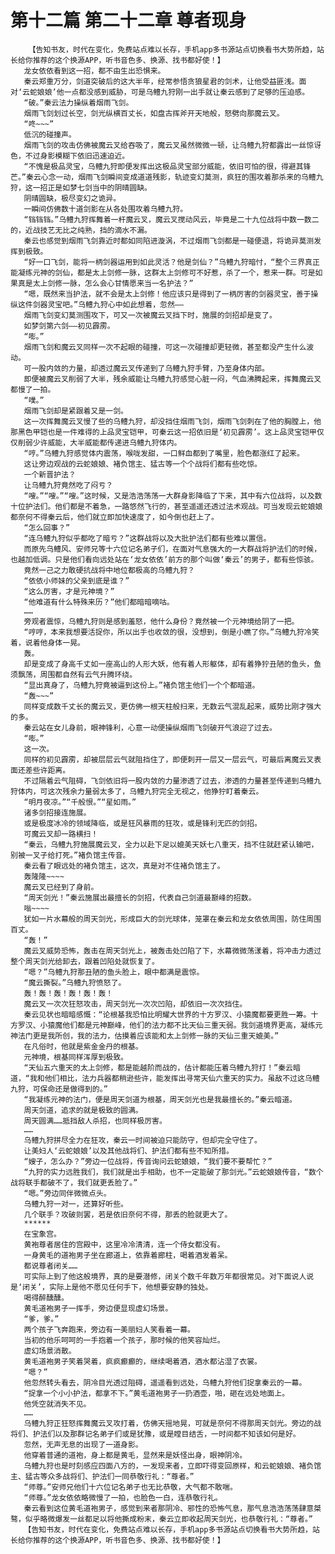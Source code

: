 # 第十二篇 第二十二章 尊者现身
        【告知书友，时代在变化，免费站点难以长存，手机app多书源站点切换看书大势所趋，站长给你推荐的这个换源APP，听书音色多、换源、找书都好使！】
       龙女依依看到这一招，都不由生出恐惧来。
       秦云郑重万分，剑道突破后的这大半年，经常参悟贪狼星君的剑术，让他受益匪浅。面对‘云蛇娘娘’他一点都没感到威胁，可是乌鳢九狩刚一出手就让秦云感到了足够的压迫感。
       “破。”秦云法力操纵着烟雨飞剑。
       烟雨飞剑划过长空，剑光纵横百丈长，如盘古挥斧开天地般，怒劈向那魔云叉。
       “咚~~~”
       低沉的碰撞声。
       烟雨飞剑的攻击仿佛被魔云叉给吞吸了，魔云叉虽然微微一顿，让乌鳢九狩都露出一丝惊讶色，不过身影模糊下依旧迅速迫近。
       “不愧是极品灵宝，乌鳢九狩即便发挥出这极品灵宝部分威能，依旧可怕的很，得避其锋芒。”秦云心念一动，烟雨飞剑瞬间变成道道残影，轨迹变幻莫测，疯狂的围攻着那杀来的乌鳢九狩，这一招正是如梦七剑当中的阴晴圆缺。
       阴晴圆缺，极尽变幻之诡异。
       一瞬间仿佛数十道剑影在从各处围攻着乌鳢九狩。
       “铛铛铛。”乌鳢九狩挥舞着一杆魔云叉，魔云叉搅动风云，毕竟是二十九位战将中数一数二的，近战技艺无比之纯熟，挡的滴水不漏。
       秦云也感觉到烟雨飞剑靠近时都如同陷进漩涡，不过烟雨飞剑都是一碰便退，将诡异莫测发挥到极致。
       “好一口飞剑，能将一柄剑器运用到如此灵活？他是剑仙？”乌鳢九狩暗忖，“整个三界真正能凝练元神的剑仙，都是太上剑修一脉，这群太上剑修可不好惹，杀了一个，惹来一群。可是如果真是太上剑修一脉，怎么会心甘情愿来当一名护法？”
       “嗯，既然来当护法，就不会是太上剑修！他应该只是得到了一柄厉害的剑器灵宝，善于操纵这件剑器灵宝吧。”乌鳢九狩心中如此想着，忽然——
       烟雨飞剑变幻莫测围攻下，可又一次被魔云叉挡下时，施展的剑招却是变了。
       如梦剑第六剑——初见霹雳。
       “嘭。”
       烟雨飞剑和魔云叉同样一次不起眼的碰撞，可这一次碰撞却更轻微，甚至都没产生什么波动。
       可一股内敛的力量，却透过魔云叉传递到了乌鳢九狩手臂，乃至身体内部。
       即便被魔云叉削弱了大半，残余威能让乌鳢九狩感觉心脏一闷，气血沸腾起来，挥舞魔云叉都慢了一拍。
       “噗。”
       烟雨飞剑却是紧跟着又是一剑。
       这一次挥舞魔云叉慢了些的乌鳢九狩，却没挡住烟雨飞剑，烟雨飞剑刺在了他的胸膛上，他那黑色甲铠也是一件难得的上品灵宝铠甲，可秦云这一招依旧是‘初见霹雳’。这上品灵宝铠甲仅仅削弱少许威能，大半威能都传递进乌鳢九狩体内。
       “哼。”乌鳢九狩感觉体内震荡，喉咙发甜，一口鲜血都到了嘴里，脸色都涨红了起来。
       这让旁边观战的云蛇娘娘、褚负馆主、猛古等一个个战将们都有些吃惊。
       一个新晋护法？
       让乌鳢九狩竟然吃了闷亏？
       “嗖。”“嗖。”“嗖。”这时候，又是浩浩荡荡一大群身影降临了下来，其中有六位战将，以及数十位护法们。他们都是不着急，一路悠然飞行的，甚至遥遥还透过法术观战。可当发现云蛇娘娘都奈何不得秦云后，他们就立即加快速度了，如今倒也赶上了。
       “怎么回事？”
       “连乌鳢九狩似乎都吃了暗亏？”这群战将以及大批护法们都有些难以置信。
       而原先乌鳢风、安师兄等十六位记名弟子们，在面对气息强大的一大群战将护法们的时候，也越加低调。只是他们看向远处站在‘龙女依依’前方的那个叫做‘秦云’的男子，都有些惊骇。
       竟然一己之力敢硬抗战将中地位都极高的乌鳢九狩？
       “依依小师妹的父亲到底是谁？”
       “这么厉害，才是元神境？”
       “他难道有什么特殊来历？”他们都暗暗嘀咕。
       ……
       旁观者震惊，乌鳢九狩则是感到羞怒，他什么身份？竟然被一个元神境给阴了一把。
       “哼哼，本来我想要活捉你，所以出手也收敛的很，没想到，倒是小瞧了你。”乌鳢九狩冷笑着，说着他身体一晃。
       轰。
       却是变成了身高千丈如一座高山的人形大妖，他有着人形躯体，却有着狰狞丑陋的鱼头，鱼须飘荡，周围都自然有云气升腾环绕。
       “显出真身了，乌鳢九狩竟被逼到这份上。”褚负馆主他们一个个都暗道。
       “轰~~~”
       同样变成数千丈长的魔云叉，更仿佛一根天柱般扫来，无数云气混乱起来，威势比刚才强大的多。
       秦云站在女儿身前，眼神锋利，心意一动便操纵烟雨飞剑破开气浪迎了过去。
       “嘭。”
       这一次。
       同样的初见霹雳，却被层层云气就阻挡住了，即便刺开一层又一层云气，可最后离魔云叉表面还差些许距离。
       不过隔着云气阻碍，飞剑依旧将一股内敛的力量渗透了过去，渗透的力量甚至传递到乌鳢九狩体内，可这次残余力量弱太多了，乌鳢九狩完全无视之，他狰狞盯着秦云。
       “明月夜凉。”“千般恨。”“星如雨。”
       诸多剑招接连施展。
       或是极度冰冷的领域降临，或是狂风暴雨的狂攻，或是锋利无匹的剑招。
       可魔云叉却一路横扫！
       “秦云，乌鳢九狩施展魔云叉，全力以赴下足以媲美天妖七八重天，挡不住就赶紧认输吧，别被一叉子给打死。”褚负馆主传音。
       秦云看了眼远处的褚负馆主，这次，真是对不住褚负馆主了。
       轰隆隆~~~~
       魔云叉已经到了身前。
       “周天剑光！”秦云施展出最擅长的剑招，代表自己剑道最巅峰的招数。
       嗡~~~~
       犹如一片水幕般的周天剑光，形成巨大的剑光球体，笼罩在秦云和龙女依依周围，防住周围百丈。
       “轰！”
       魔云叉威势恐怖，轰击在周天剑光上，被轰击处凹陷了下，水幕微微荡漾着，将冲击力透过整个周天剑光给卸去，跟着凹陷处就恢复了。
       “嗯？”乌鳢九狩那丑陋的鱼头脸上，眼中都满是震惊。
       “魔云撕裂。”乌鳢九狩愤怒了。
       轰！轰！轰！轰！轰！轰！
       魔云叉一次次狂怒攻击，周天剑光一次次凹陷，却依旧一次次挡住。
       秦云见状也暗暗感慨：“论根基我恐怕比明耀大世界的十方罗汉、小猿魔都要更胜一筹。十方罗汉、小猿魔他们都是元神巅峰，他们的法力都不比天仙三重天弱。我剑道境界更高，凝练元神法门更是我所创，我的法力，估摸着应该能和太上剑修一脉的天仙三重天媲美。”
       在凡俗时，他就是紫金金丹的根基。
       元神境，根基同样浑厚到极致。
       “天仙五六重天的太上剑修，都是能越阶而战的，估计都能压着乌鳢九狩打！”秦云暗道，“我和他们相比，法力兵器都稍逊些许，能发挥出寻常天仙六重天的实力。虽敌不过这乌鳢九狩，可保命还是做得到的。”
       “我凝练元神的法门，便是周天剑道为根基，周天剑光也是我最擅长的。”秦云暗道。
       周天剑道，追求的就是极致的圆满。
       周天圆满……抵挡敌人杀招，也同样极厉害。
       ……
       乌鳢九狩拼尽全力在狂攻，秦云一时间被迫只能防守，但却完全守住了。
       让美妇人‘云蛇娘娘’以及其他战将们、护法们都有些不知所措。
       “嫂子，怎么办？”旁边一位战将，传音询问云蛇娘娘，“我们要不要帮忙？”
       “九狩的实力远胜我们，我们就是出手相助，也不一定能破了那剑光。”云蛇娘娘传音，“数个战将联手都破不了，我们就更丢脸了。”
       “嗯。”旁边同伴微微点头。
       乌鳢九狩一对一，还算好听些。
       几个联手？攻破则罢，若是依旧奈何不得，那丢的脸就更大了。
       ******
       在宝象宫。
       黄袍尊者居住的宫殿中，这里冷冷清清，连一个侍女都没有。
       一身黄毛的道袍男子坐在廊道上，依靠着廊柱，喝着酒发着呆。
       都说尊者闭关……
       可实际上到了他这般境界，真的是要潜修，闭关个数千年数万年都很常见。对下面说人说是‘闭关’，实际上是他不愿见任何手下，他想要安静的独处。
       喝得醉醺醺。
       黄毛道袍男子一挥手，旁边便显现虚幻场景。
       “爹，爹。”
       两个孩子飞奔跑来，旁边有一美丽妇人笑看着一幕。
       当初的他乐呵呵的一手抱着一个孩子，那时候的他笑容灿烂。
       虚幻场景消散。
       黄毛道袍男子笑着哭着，疯疯癫癫的，继续喝着酒，酒水都沾湿了衣裳。
       “嗯？”
       他忽然转头看去，阴冷目光透过阻碍，遥遥看到远处，乌鳢九狩他们捉拿秦云的一幕。
       “捉拿一个小小护法，都拿不下。”黄毛道袍男子一扔酒壶，啪，砸在远处地面上。
       他凭空就消失不见。
       ……
       乌鳢九狩正狂怒挥舞魔云叉攻打着，仿佛天摇地晃，可就是奈何不得那周天剑光。旁边的战将们、护法们以及那群记名弟子们或是犹豫，或是瞠目结舌，一时间都不知该如何是好。
       忽然，无声无息的出现了一道身影。
       他穿着普通的道袍，身上都是黄毛，显然来是妖怪出身，眼神阴冷。
       乌鳢九狩也是时刻感应四面八方的，一发现来者，立即吓得变回原样，和云蛇娘娘、褚负馆主、猛古等众多战将们、护法们一同恭敬行礼：“尊者。”
       “师尊。”安师兄他们十六位记名弟子也无比恭敬，大气都不敢喘。
       “师尊。”龙女依依略微慢了一拍，也脸色一白，连恭敬行礼。
       秦云看到这位黄毛道袍男子，感觉到来者那阴冷、邪性的恐怖气息，那气息浩浩荡荡肆意桀骜，似乎略微爆发一丝都足以将他撕成粉末，秦云立即收起周天剑光，也恭敬行礼：“尊者。”
       【告知书友，时代在变化，免费站点难以长存，手机app多书源站点切换看书大势所趋，站长给你推荐的这个换源APP，听书音色多、换源、找书都好使！】